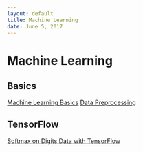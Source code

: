 ```yaml
--- 
layout: default
title: Machine Learning
date: June 5, 2017
---
```


# Machine Learning

## Basics
[Machine Learning Basics](MLfolds/Machine-Learning-Basics)
[Data Preprocessing](MLfolds/Data-Preprocessing)

## TensorFlow
[Softmax on Digits Data with TensorFlow](MLfolds/2017-06-05-Softmax-on-Digits-Data-with-TensorFlow) 